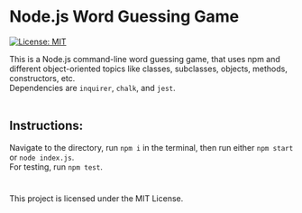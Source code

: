 # Node.js Word Guessing Game

[![License: MIT](https://img.shields.io/badge/License-MIT-yellow.svg)](https://opensource.org/licenses/MIT)

This is a Node.js command-line word guessing game, that uses npm and different object-oriented topics like classes, subclasses, objects, methods, constructors, etc. <br/>
Dependencies are `inquirer`, `chalk`, and `jest`. <br/>
<br/>
## Instructions:
Navigate to the directory, run `npm i` in the terminal, then run either `npm start` or `node index.js`.<br/>
For testing, run `npm test`.
#
This project is licensed under the MIT License.